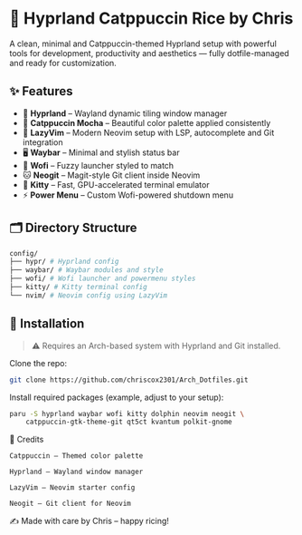 # 🌙 Hyprland Catppuccin Rice by Chris

A clean, minimal and Catppuccin-themed Hyprland setup with powerful tools for development, productivity and aesthetics — fully dotfile-managed and ready for customization.

## ✨ Features

- 🚀 **Hyprland** – Wayland dynamic tiling window manager
- 🎨 **Catppuccin Mocha** – Beautiful color palette applied consistently
- 🧠 **LazyVim** – Modern Neovim setup with LSP, autocomplete and Git integration
- 🖥️ **Waybar** – Minimal and stylish status bar
- 🔎 **Wofi** – Fuzzy launcher styled to match
- 🐱 **Neogit** – Magit-style Git client inside Neovim
- 🐚 **Kitty** – Fast, GPU-accelerated terminal emulator
- ⚡ **Power Menu** – Custom Wofi-powered shutdown menu

## 🗂 Directory Structure
```bash
config/
├── hypr/ # Hyprland config
├── waybar/ # Waybar modules and style
├── wofi/ # Wofi launcher and powermenu styles
├── kitty/ # Kitty terminal config
└── nvim/ # Neovim config using LazyVim
```

## 🔧 Installation

> ⚠️ Requires an Arch-based system with Hyprland and Git installed.

Clone the repo:

```bash
git clone https://github.com/chriscox2301/Arch_Dotfiles.git
```
Install required packages (example, adjust to your setup):
```bash
paru -S hyprland waybar wofi kitty dolphin neovim neogit \
    catppuccin-gtk-theme-git qt5ct kvantum polkit-gnome
```
📘 Credits

    Catppuccin – Themed color palette

    Hyprland – Wayland window manager

    LazyVim – Neovim starter config

    Neogit – Git client for Neovim

✍️ Made with care by Chris – happy ricing!
